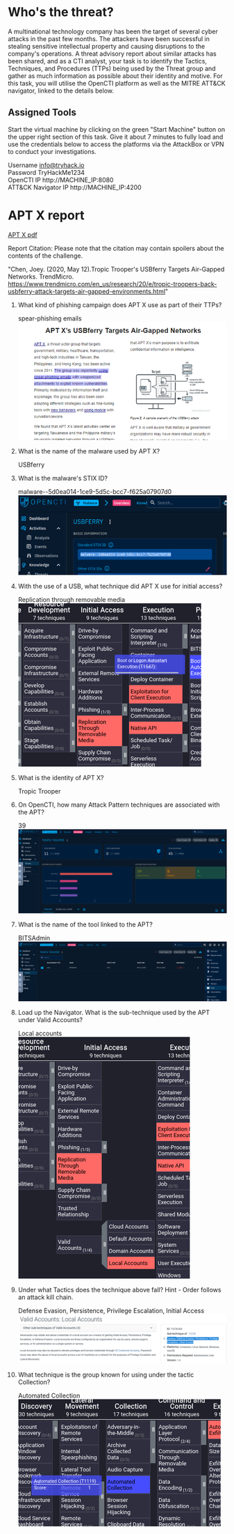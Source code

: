 # Who's the threat?

A multinational technology company has been the target of several cyber attacks in the past few months. The attackers have been successful in stealing sensitive intellectual property and causing disruptions to the company's operations. A threat advisory report about similar attacks has been shared, and as a CTI analyst, your task is to identify the Tactics, Techniques, and Procedures (TTPs) being used by the Threat group and gather as much information as possible about their identity and motive. For this task, you will utilise the OpenCTI platform as well as the MITRE ATT&CK navigator, linked to the details below. 

## Assigned Tools

Start the virtual machine by clicking on the green "Start Machine" button on the upper right section of this task. Give it about 7 minutes to fully load and use the credentials below to access the platforms via the AttackBox or VPN to conduct your investigations.
 
Username 	info@tryhack.io   
Password 	TryHackMe1234   
OpenCTI IP	http://MACHINE_IP:8080   
ATT&CK Navigator IP	http://MACHINE_IP:4200

# APT X report
[APT X pdf](APT%20X_USBFerry.pdf)

Report Citation: Please note that the citation may contain spoilers about the contents of the challenge.

"Chen, Joey. (2020, May 12).Tropic Trooper's USBferry Targets Air-Gapped Networks. TrendMicro. https://www.trendmicro.com/en_us/research/20/e/tropic-troopers-back-usbferry-attack-targets-air-gapped-environments.html"

1. What kind of phishing campaign does APT X use as part of their TTPs?

    spear-phishing emails  
    ![alt text](image-20.png)

2. What is the name of the malware used by APT X?

    USBferry

3. What is the malware's STIX ID?

    malware--5d0ea014-1ce9-5d5c-bcc7-f625a07907d0
    ![alt text](image-23.png)

4. With the use of a USB, what technique did APT X use for initial access?

    Replication through removable media  
    ![alt text](image-21.png)

5. What is the identity of APT X? 

    Tropic Trooper

6. On OpenCTI, how many Attack Pattern techniques are associated with the APT?

    39
    ![alt text](image-24.png)

7. What is the name of the tool linked to the APT?

    BITSAdmin
    ![alt text](image-25.png)

8. Load up the Navigator. What is the sub-technique used by the APT under Valid Accounts?

    Local accounts  
    ![alt text](image-22.png)

9. Under what Tactics does the technique above fall? Hint - Order follows an attack kill chain.

     Defense Evasion, Persistence, Privilege Escalation, Initial Access
     ![alt text](image-26.png)

10. What technique is the group known for using under the tactic Collection?

    Automated Collection  
    ![alt text](image-19.png)
